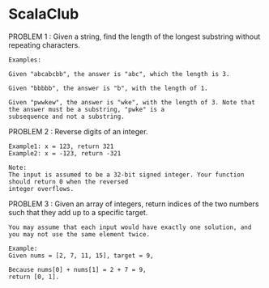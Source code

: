 # ScalaClub

PROBLEM 1 :
    Given a string, find the length of the longest substring without repeating characters.

    Examples:

    Given "abcabcbb", the answer is "abc", which the length is 3.

    Given "bbbbb", the answer is "b", with the length of 1.

    Given "pwwkew", the answer is "wke", with the length of 3. Note that the answer must be a substring, "pwke" is a
    subsequence and not a substring.

PROBLEM 2 :
Reverse digits of an integer.

    Example1: x = 123, return 321
    Example2: x = -123, return -321

    Note:
    The input is assumed to be a 32-bit signed integer. Your function should return 0 when the reversed 
    integer overflows.

PROBLEM 3 :
Given an array of integers, return indices of the two numbers such that they add up to a specific target.

    You may assume that each input would have exactly one solution, and you may not use the same element twice.

    Example:
    Given nums = [2, 7, 11, 15], target = 9,

    Because nums[0] + nums[1] = 2 + 7 = 9,
    return [0, 1].
